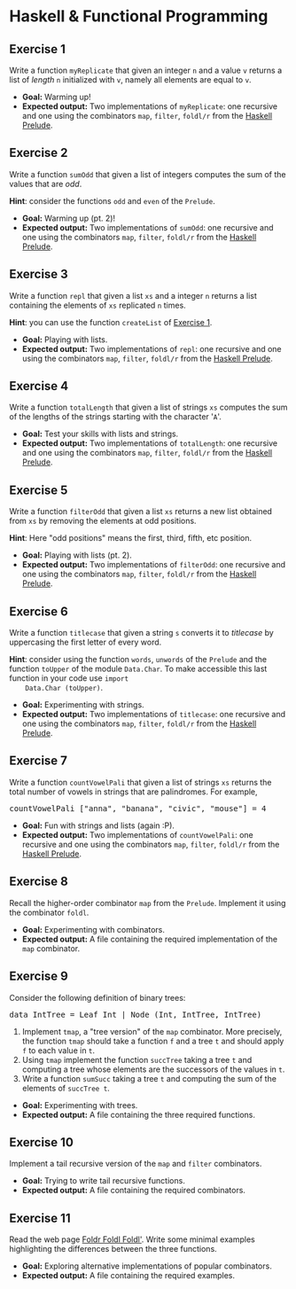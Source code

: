 <body>
<div id="content">
<h1 class="title">Haskell &amp; Functional Programming</h1>

<div id="outline-container-org7c7ec13" class="outline-2">
<h2 id="org7c7ec13">Exercise 1</h2>
<div class="outline-text-2" id="text-org7c7ec13">
<p>
Write a function <code>myReplicate</code> that given an integer <code>n</code> and a value
<code>v</code> returns a list of <i>length</i> <code>n</code> initialized with <code>v</code>, namely all
elements are equal to <code>v</code>.
</p>

<ul class="org-ul">
<li><b>Goal:</b> Warming up!</li>
<li><b>Expected output:</b> Two implementations of <code>myReplicate</code>: one recursive and one using the combinators <code>map</code>, <code>filter</code>, <code>foldl/r</code> from the <a href="http://hackage.haskell.org/package/base-4.10.0.0/docs/Prelude.html">Haskell Prelude</a>.</li>
</ul>
</div>
</div>

<div id="outline-container-org638890a" class="outline-2">
<h2 id="org638890a">Exercise 2</h2>
<div class="outline-text-2" id="text-org638890a">
<p>
Write a function <code>sumOdd</code> that given a list of integers computes the
sum of the values that are <i>odd</i>.
</p>

<p>
<b>Hint</b>: consider the functions <code>odd</code> and <code>even</code> of the <code>Prelude</code>.
</p>

<ul class="org-ul">
<li><b>Goal:</b> Warming up (pt. 2)!</li>
<li><b>Expected output:</b> Two implementations of <code>sumOdd</code>: one recursive and one using the combinators <code>map</code>, <code>filter</code>, <code>foldl/r</code> from the <a href="http://hackage.haskell.org/package/base-4.10.0.0/docs/Prelude.html">Haskell Prelude</a>.</li>
</ul>
</div>
</div>

<div id="outline-container-org16bacc4" class="outline-2">
<h2 id="org16bacc4">Exercise 3</h2>
<div class="outline-text-2" id="text-org16bacc4">
<p>
Write a function <code>repl</code> that given a list <code>xs</code> and a integer <code>n</code>
returns a list containing the elements of <code>xs</code> replicated <code>n</code> times.
</p>

<p>
<b>Hint</b>: you can use the function <code>createList</code> of <a href="#org7c7ec13">Exercise 1</a>.
</p>

<ul class="org-ul">
<li><b>Goal:</b> Playing with lists.</li>
<li><b>Expected output:</b> Two implementations of <code>repl</code>: one recursive and one using the combinators <code>map</code>, <code>filter</code>, <code>foldl/r</code> from the <a href="http://hackage.haskell.org/package/base-4.10.0.0/docs/Prelude.html">Haskell Prelude</a>.</li>
</ul>
</div>
</div>

<div id="outline-container-org1bb06f1" class="outline-2">
<h2 id="org1bb06f1">Exercise 4</h2>
<div class="outline-text-2" id="text-org1bb06f1">
<p>
Write a function <code>totalLength</code> that given a list of strings <code>xs</code>
computes the sum of the lengths of the strings starting with the
character '<code>A</code>'.
</p>

<ul class="org-ul">
<li><b>Goal:</b> Test your skills with lists and strings.</li>
<li><b>Expected output:</b> Two implementations of <code>totalLength</code>: one recursive and one using the combinators <code>map</code>, <code>filter</code>, <code>foldl/r</code> from the <a href="http://hackage.haskell.org/package/base-4.10.0.0/docs/Prelude.html">Haskell Prelude</a>.</li>
</ul>
</div>
</div>

<div id="outline-container-org18d8ac2" class="outline-2">
<h2 id="org18d8ac2">Exercise 5</h2>
<div class="outline-text-2" id="text-org18d8ac2">
<p>
Write a function <code>filterOdd</code> that given a list <code>xs</code> returns a new
list obtained from <code>xs</code> by removing the elements at odd positions.
</p>

<p>
<b>Hint</b>: Here "odd positions" means the first, third, fifth, etc
position.
</p>

<ul class="org-ul">
<li><b>Goal:</b> Playing with lists (pt. 2).</li>
<li><b>Expected output:</b> Two implementations of <code>filterOdd</code>: one recursive and one using the combinators <code>map</code>, <code>filter</code>, <code>foldl/r</code> from the <a href="http://hackage.haskell.org/package/base-4.10.0.0/docs/Prelude.html">Haskell Prelude</a>.</li>
</ul>
</div>
</div>

<div id="outline-container-orge27e3a6" class="outline-2">
<h2 id="orge27e3a6">Exercise 6</h2>
<div class="outline-text-2" id="text-orge27e3a6">
<p>
Write a function <code>titlecase</code> that given a string <code>s</code> converts it to
<i>titlecase</i> by uppercasing the first letter of every word.
</p>

<p>
<b>Hint</b>: consider using the function <code>words</code>, <code>unwords</code> of the
<code>Prelude</code> and the function <code>toUpper</code> of the module <code>Data.Char</code>. To
make accessible this last function in your code use <code>import
    Data.Char (toUpper)</code>.
</p>

<ul class="org-ul">
<li><b>Goal:</b> Experimenting with strings.</li>
<li><b>Expected output:</b> Two implementations of <code>titlecase</code>: one recursive and one using the combinators <code>map</code>, <code>filter</code>, <code>foldl/r</code> from the <a href="http://hackage.haskell.org/package/base-4.10.0.0/docs/Prelude.html">Haskell Prelude</a>.</li>
</ul>
</div>
</div>

<div id="outline-container-org1433865" class="outline-2">
<h2 id="org1433865">Exercise 7</h2>
<div class="outline-text-2" id="text-org1433865">
<p>
Write a function <code>countVowelPali</code> that given a list of strings <code>xs</code>
returns the total number of vowels in strings that are palindromes.
For example,
</p>
<pre class="example">countVowelPali ["anna", "banana", "civic", "mouse"] = 4
</pre>


<ul class="org-ul">
<li><b>Goal:</b> Fun with strings and lists (again :P).</li>
<li><b>Expected output:</b> Two implementations of <code>countVowelPali</code>: one recursive and one using the combinators <code>map</code>, <code>filter</code>, <code>foldl/r</code> from the <a href="http://hackage.haskell.org/package/base-4.10.0.0/docs/Prelude.html">Haskell Prelude</a>.</li>
</ul>
</div>
</div>

<div id="outline-container-orgc7646f0" class="outline-2">
<h2 id="orgc7646f0">Exercise 8</h2>
<div class="outline-text-2" id="text-orgc7646f0">
<p>
Recall the higher-order combinator <code>map</code> from the <code>Prelude</code>.
Implement it using the combinator <code>foldl</code>.
</p>

<ul class="org-ul">
<li><b>Goal:</b> Experimenting with combinators.</li>
<li><b>Expected output:</b> A file containing the required implementation of the <code>map</code> combinator.</li>
</ul>
</div>
</div>

<div id="outline-container-orgb453661" class="outline-2">
<h2 id="orgb453661">Exercise 9</h2>
<div class="outline-text-2" id="text-orgb453661">
<p>
Consider the following definition of binary trees:
</p>
<pre class="example">data IntTree = Leaf Int | Node (Int, IntTree, IntTree)
</pre>

<ol class="org-ol">
<li>Implement <code>tmap</code>, a "tree version" of the <code>map</code> combinator. More precisely, the function <code>tmap</code> should take a function <code>f</code> and a tree <code>t</code> and should apply <code>f</code> to each value in <code>t</code>.</li>
<li>Using <code>tmap</code> implement the function <code>succTree</code> taking a tree <code>t</code> and computing a tree whose elements are the successors of the values in <code>t</code>.</li>
<li>Write a function <code>sumSucc</code> taking a tree <code>t</code> and computing the sum of the elements of <code>succTree t</code>.</li>
</ol>


<ul class="org-ul">
<li><b>Goal:</b> Experimenting with trees.</li>
<li><b>Expected output:</b> A file containing the three required functions.</li>
</ul>
</div>
</div>

<div id="outline-container-org4e0d534" class="outline-2">
<h2 id="org4e0d534">Exercise 10</h2>
<div class="outline-text-2" id="text-org4e0d534">
<p>
Implement a tail recursive version of the <code>map</code> and <code>filter</code> combinators.
</p>

<ul class="org-ul">
<li><b>Goal:</b> Trying to write tail recursive functions.</li>
<li><b>Expected output:</b> A file containing the required combinators.</li>
</ul>
</div>
</div>

<div id="outline-container-org9a7e2b3" class="outline-2">
<h2 id="org9a7e2b3">Exercise 11</h2>
<div class="outline-text-2" id="text-org9a7e2b3">
<p>
Read the web page <a href="https://wiki.haskell.org/Foldr_Foldl_Foldl'">Foldr Foldl Foldl'</a>.
Write some minimal examples highlighting the differences between the three functions.
</p>

<ul class="org-ul">
<li><b>Goal:</b> Exploring alternative implementations of popular combinators.</li>
<li><b>Expected output:</b> A file containing the required examples.</li>
</ul>
</div>
</div>
</div>